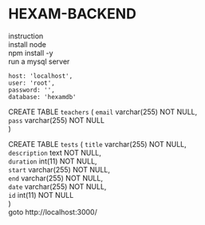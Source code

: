 # HEXAM-BACKEND

instruction<br>
install node<br>
npm install -y<br>
run a mysql server <br>

    host: 'localhost',
    user: 'root',
    password: '',
    database: 'hexamdb'
    
    
CREATE TABLE `teachers` (
  `email` varchar(255) NOT NULL,<br>
  `pass` varchar(255) NOT NULL<br>
)

CREATE TABLE `tests` (
  `title` varchar(255) NOT NULL,<br>
  `description` text NOT NULL,<br>
  `duration` int(11) NOT NULL,<br>
  `start` varchar(255) NOT NULL,<br>
  `end` varchar(255) NOT NULL,<br>
  `date` varchar(255) NOT NULL,<br>
  `id` int(11) NOT NULL<br>
) 
<br>
goto http://localhost:3000/<br>

